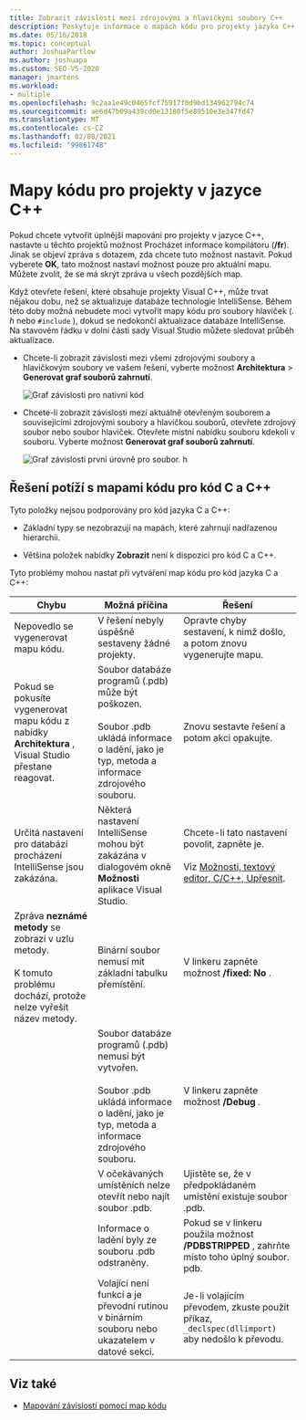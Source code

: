 ```yaml
---
title: Zobrazit závislosti mezi zdrojovými a hlavičkými soubory C++
description: Poskytuje informace o mapách kódu pro projekty jazyka C++.
ms.date: 05/16/2018
ms.topic: conceptual
author: JoshuaPartlow
ms.author: joshuapa
ms.custom: SEO-VS-2020
manager: jmartens
ms.workload:
- multiple
ms.openlocfilehash: 9c2aa1e49c0465fcf75917f0d9bd134962794c74
ms.sourcegitcommit: ae6d47b09a439cd0e13180f5e89510e3e347fd47
ms.translationtype: MT
ms.contentlocale: cs-CZ
ms.lasthandoff: 02/08/2021
ms.locfileid: "99861748"
---
```

# <a name="code-maps-for-c-projects"></a>Mapy kódu pro projekty v jazyce C++

Pokud chcete vytvořit úplnější mapování pro projekty v jazyce C++, nastavte u těchto projektů možnost Procházet informace kompilátoru (**/fr**). Jinak se objeví zpráva s dotazem, zda chcete tuto možnost nastavit. Pokud vyberete **OK**, tato možnost nastaví možnost pouze pro aktuální mapu. Můžete zvolit, že se má skrýt zpráva u všech pozdějších map.

Když otevřete řešení, které obsahuje projekty Visual C++, může trvat nějakou dobu, než se aktualizuje databáze technologie IntelliSense. Během této doby možná nebudete moci vytvořit mapy kódu pro soubory hlaviček (*. h* nebo `#include` ), dokud se nedokončí aktualizace databáze IntelliSense. Na stavovém řádku v dolní části sady Visual Studio můžete sledovat průběh aktualizace.

- Chcete-li zobrazit závislosti mezi všemi zdrojovými soubory a hlavičkovým soubory ve vašem řešení, vyberte možnost **Architektura**  >  **Generovat graf souborů zahrnutí**.

   ![Graf závislosti pro nativní kód](../modeling/media/dependencygraphgeneral_nativecode.png)

- Chcete-li zobrazit závislosti mezi aktuálně otevřeným souborem a souvisejícími zdrojovými soubory a hlavičkou souborů, otevřete zdrojový soubor nebo soubor hlaviček. Otevřete místní nabídku souboru kdekoli v souboru. Vyberte možnost **Generovat graf souborů zahrnutí**.

   ![Graf závislosti první úrovně pro soubor. h](../modeling/media/dependencygraph_native_firstlevel.png)

## <a name="troubleshoot-code-maps-for-c-and-c-code"></a>Řešení potíží s mapami kódu pro kód C a C++

Tyto položky nejsou podporovány pro kód jazyka C a C++:

- Základní typy se nezobrazují na mapách, které zahrnují nadřazenou hierarchii.

- Většina položek nabídky **Zobrazit** není k dispozici pro kód C a C++.

Tyto problémy mohou nastat při vytváření map kódu pro kód jazyka C a C++:

|**Chybu**|**Možná příčina**|**Řešení**|
|-|-|-|
|Nepovedlo se vygenerovat mapu kódu.|V řešení nebyly úspěšně sestaveny žádné projekty.|Opravte chyby sestavení, k nimž došlo, a potom znovu vygenerujte mapu.|
|Pokud se pokusíte vygenerovat mapu kódu z nabídky **Architektura** , Visual Studio přestane reagovat.|Soubor databáze programů (.pdb) může být poškozen.<br /><br /> Soubor .pdb ukládá informace o ladění, jako je typ, metoda a informace zdrojového souboru.|Znovu sestavte řešení a potom akci opakujte.|
|Určitá nastavení pro databázi procházení IntelliSense jsou zakázána.|Některá nastavení IntelliSense mohou být zakázána v dialogovém okně **Možnosti** aplikace Visual Studio.|Chcete-li tato nastavení povolit, zapněte je.<br /><br /> Viz [Možnosti, textový editor, C/C++, Upřesnit](../ide/reference/options-text-editor-c-cpp-advanced.md).|
|Zpráva **neznámé metody** se zobrazí v uzlu metody.<br /><br /> K tomuto problému dochází, protože nelze vyřešit název metody.|Binární soubor nemusí mít základní tabulku přemístění.|V linkeru zapněte možnost **/fixed: No** .|
||Soubor databáze programů (.pdb) nemusí být vytvořen.<br /><br /> Soubor .pdb ukládá informace o ladění, jako je typ, metoda a informace zdrojového souboru.|V linkeru zapněte možnost **/Debug** .|
||V očekávaných umístěních nelze otevřít nebo najít soubor .pdb.|Ujistěte se, že v předpokládaném umístění existuje soubor .pdb.|
||Informace o ladění byly ze souboru .pdb odstraněny.|Pokud se v linkeru použila možnost **/PDBSTRIPPED** , zahrňte místo toho úplný soubor. pdb.|
||Volající není funkcí a je převodní rutinou v binárním souboru nebo ukazatelem v datové sekci.|Je-li volajícím převodem, zkuste použít příkaz, `_declspec(dllimport)` aby nedošlo k převodu.|

## <a name="see-also"></a>Viz také

- [Mapování závislostí pomocí map kódu](../modeling/map-dependencies-across-your-solutions.md)
